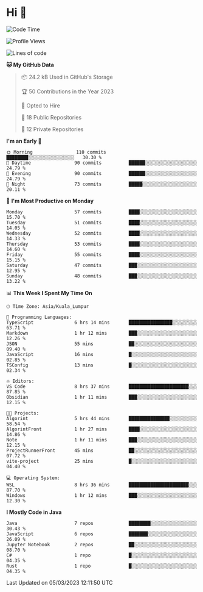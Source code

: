 <h1>Hi 👋</h1>

<!--START_SECTION:waka-->
![Code Time](http://img.shields.io/badge/Code%20Time-36%20hrs%204%20mins-blue)

![Profile Views](http://img.shields.io/badge/Profile%20Views-168-blue)

![Lines of code](https://img.shields.io/badge/From%20Hello%20World%20I%27ve%20Written-537.3%20thousand%20lines%20of%20code-blue)

**🐱 My GitHub Data** 

> 📦 24.2 kB Used in GitHub's Storage 
 > 
> 🏆 50 Contributions in the Year 2023
 > 
> 💼 Opted to Hire
 > 
> 📜 18 Public Repositories 
 > 
> 🔑 12 Private Repositories 
 > 
**I'm an Early 🐤** 

```text
🌞 Morning                110 commits         ████████░░░░░░░░░░░░░░░░░   30.30 % 
🌆 Daytime                90 commits          ██████░░░░░░░░░░░░░░░░░░░   24.79 % 
🌃 Evening                90 commits          ██████░░░░░░░░░░░░░░░░░░░   24.79 % 
🌙 Night                  73 commits          █████░░░░░░░░░░░░░░░░░░░░   20.11 % 
```
📅 **I'm Most Productive on Monday** 

```text
Monday                   57 commits          ████░░░░░░░░░░░░░░░░░░░░░   15.70 % 
Tuesday                  51 commits          ████░░░░░░░░░░░░░░░░░░░░░   14.05 % 
Wednesday                52 commits          ████░░░░░░░░░░░░░░░░░░░░░   14.33 % 
Thursday                 53 commits          ████░░░░░░░░░░░░░░░░░░░░░   14.60 % 
Friday                   55 commits          ████░░░░░░░░░░░░░░░░░░░░░   15.15 % 
Saturday                 47 commits          ███░░░░░░░░░░░░░░░░░░░░░░   12.95 % 
Sunday                   48 commits          ███░░░░░░░░░░░░░░░░░░░░░░   13.22 % 
```


📊 **This Week I Spent My Time On** 

```text
🕑︎ Time Zone: Asia/Kuala_Lumpur

💬 Programming Languages: 
TypeScript               6 hrs 14 mins       ████████████████░░░░░░░░░   63.71 % 
Markdown                 1 hr 12 mins        ███░░░░░░░░░░░░░░░░░░░░░░   12.26 % 
JSON                     55 mins             ██░░░░░░░░░░░░░░░░░░░░░░░   09.40 % 
JavaScript               16 mins             █░░░░░░░░░░░░░░░░░░░░░░░░   02.85 % 
TSConfig                 13 mins             █░░░░░░░░░░░░░░░░░░░░░░░░   02.34 % 

🔥 Editors: 
VS Code                  8 hrs 37 mins       ██████████████████████░░░   87.85 % 
Obsidian                 1 hr 11 mins        ███░░░░░░░░░░░░░░░░░░░░░░   12.15 % 

🐱‍💻 Projects: 
Algorint                 5 hrs 44 mins       ███████████████░░░░░░░░░░   58.54 % 
AlgorintFront            1 hr 27 mins        ████░░░░░░░░░░░░░░░░░░░░░   14.86 % 
Note                     1 hr 11 mins        ███░░░░░░░░░░░░░░░░░░░░░░   12.15 % 
ProjectRunnerFront       45 mins             ██░░░░░░░░░░░░░░░░░░░░░░░   07.72 % 
vite-project             25 mins             █░░░░░░░░░░░░░░░░░░░░░░░░   04.40 % 

💻 Operating System: 
WSL                      8 hrs 36 mins       ██████████████████████░░░   87.70 % 
Windows                  1 hr 12 mins        ███░░░░░░░░░░░░░░░░░░░░░░   12.30 % 
```

**I Mostly Code in Java** 

```text
Java                     7 repos             ████████░░░░░░░░░░░░░░░░░   30.43 % 
JavaScript               6 repos             ███████░░░░░░░░░░░░░░░░░░   26.09 % 
Jupyter Notebook         2 repos             ██░░░░░░░░░░░░░░░░░░░░░░░   08.70 % 
C#                       1 repo              █░░░░░░░░░░░░░░░░░░░░░░░░   04.35 % 
Rust                     1 repo              █░░░░░░░░░░░░░░░░░░░░░░░░   04.35 % 
```




 Last Updated on 05/03/2023 12:11:50 UTC
<!--END_SECTION:waka-->
